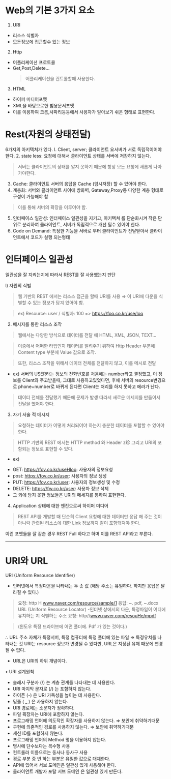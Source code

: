 # Web의 기본 3가지 요소

1. URI
  * 리소스 식별자
  * 모든정보에 접근할수 있는 정보

2. Http
  * 어플리케이션 프로토콜
  * Get,Post,Delete...
    > 어플리케이션을 컨트롤할때 사용한다.

3. HTML
  * 하이퍼 미디어포맷
  * XML을 바탕으로한 범용문서포맷
  * 이를 이용하여 크롬,사파리등등에서 사용자가 알아보기 쉬운 형태로 표현한다.

# Rest(자원의 상태전달)

6가지의 아키텍처가 있다.
l. Client, server; 클라이언트 요서버가 서로 독립적이어야 한다.
2. state less: 요청에 대해서 클라이언트 상태를 서버에 저장하지 않는다.
 > 서버는 클라이언트의 상태를 알지 못하기 때문에 항상 모든 요청에 새롭게 나아가야한다.

3. Cache: 클라이언트 서버의 응답을 Cache (임시저장) 할 수 있어야 한다.
4. 계층화: 서버와 클라이언트 사이에 방화벽, Gateway,Proxy등 다양한 계층 형태로 구성이 가능해야 함
 > 이를 통해 서버의 확장을 이루어야 함.
5. 인터페이스 일관성: 인터페이스 일관성을 지키고, 아키텍쳐 를 단순화시켜 작은 단위로 분리하여 클라이언트, 서버가 독립적으로 개선 될수 있어야 한다.
6. Code on Demand: 특정한 기능을 서바로 부터 클라이언트가 전달받아서 클라이언트에서 코드가 실행 되는형태

# 인터페이스 일관성
일관성을 잘 지켜는지에 따라서 REST를 잘 사용했는지 판단

l) 자원의 식별
 > 웹 기반의 REST 에서는 리소스 접근을 할때 URI를 사용 ⇒ 이 URI에 다운을 식별할 수 있는 정보가 담겨 있어야 함.

> ex) Resource: user / 식별자: 100 => https://foo.co.kr/use/loo
2) 메시지를 통한 리소스 조작
 > 웹에서는 다양한 방식으로 데이터를 전달 에 HTML, XML, JSON, TEXT...
 
 > 이중에서 어떠한 타입인지 데이터를 알려주기 위하여 Http Header 부분에 Content type 부분에 Value 값으로 조작.
 
 > 또한, 리소스 조작을 위해서 데이터 전체를 전달하지 않고, 이를 메시로 전달

 * ex) 서버의 USER라는 정보의 전화번호를 처음에는 number라고 결정했고, 이 정보를 Client와 주고받을때, 그대로 사용하고있었다면, 후에 서버의 resource변경으로 phone+number로 바뀌게 된다면 Client는 처리를 하지 못하고 에러가 난다.
 > 데이터 전체를 전달했기 때문에 문제가 발생
 > 따라서 새로운 메세지를 만들어서 전달을 했어야 한다.
3) 자기 서술 적 메시지
 > 요청하는 데이터가 어떻게 처리되어야 하는지 충분한 데이터를 포함할 수 있어야 한다.

 > HTTP 기반의 REST 에서는 HTTP method 와 Header z珍 그리고 URI의 포함되는 정보로 표현할 수 있다.
* ex)
 - GET: https://fov.co.kr/useHloo: 사용자의 정보요청
 - post: https://fov.co.kr/user: 사용자의 정보 생성
 - PUT: https://fov.co.kr/user: 사용자의 정보생성 및 수정
 - DELETE: https://fw.co.kr/user: 사용자 정보 삭제
 - 그 외에 담지 못한 정보들은 URI의 메세지를 통하여 표현한다.

4) Application 상태에 대한 엔진으로써 하이퍼 미디어
> REST API를 개발할 때 단순히 Client 요청에 대한 데이터만 응답 해 주는 것이 아니락 관련된 리소스에 대한 Link 정보까지 같이 포함돼져야 한다.



이런 포맷들을 잘 감춘 경우 REST Full 하다고 하며 이를 REST API라고 부른다.


---

# URI와 URL

URI (Uniform Resource Identifier)
- 인터넷에서 특정다운을 나타내는 두 솟 값 (해당 주소는 유일하다. 하지만 응답은 달라질 수 있다.)
 > 요청: http H www.naver.com/resource/sample/1 
 > 응답: ~. pdf, ~.docx
URL (Uniform Resource Locator)
-인터넷 상에서의 다운, 특정파일이 어디에 유치하는 지 식별하는 주소
 > 요청: http//www.naver.com/resouHe/mpdf
 
 > (윈도우 특정 드라이브에 어떤 폴더에. Pdf 가 있는 것이다.)

∴ URL 주소 자체가 특정서버, 특정 컴퓨터에 특정 폴더에 있는 파일 ⇒ 특정유치를 나타내는 것
URI는 resource 정보가 변경될 수 있다만, URL은 지정된 유체 때문에 변경될 수 없다.

+ URL은 URI의 하위 개념이다.


• URI 설계원칙
- 슬래시 구분자 (/) 는 계층 관계를 나타내는 데 사용한다.
- URI 마지막 문자로 (/) 는 포함하지 않는다.
- 하이픈 (-) 은 URI 가독성을 높이는 데 사용한다.
- 밑줄 ( _ ) 은 사용하지 않는다.
- URI 경로에는 소문자가 정확하다.
- 파일 획장자는 URI에 포함하지 않는다.
- 프로그래밍 언어에 의도적인 확장자를 사용하지 않는다. ⇒ 보안에 취약하기때문
- 구현에 의존적인 경로를 사용하지 않는다. ⇒ 보안에 취약하기때문
- 세션 ID를 포함하지 않는다.
- 프로그래밍 언어의 Method 명을 이용하지 않는다.
- 명사에 단수보다는 복수형 사용
- 컨트롤러 이름으로는 동사나 동사구 사용
- 경로 부분 중 번 하는 부분은 유일한 값으로 대체한다.
- API에 있어서 서브 도메인은 일관성 있게 사용해야 한다.
- 클라이언트 개발자 포탈 서브 도메인 은 일관성 있게 만든다.
